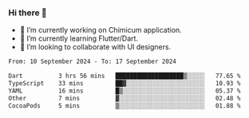 ### Hi there 👋

<!--
**devcat37/devcat37** is a ✨ _special_ ✨ repository because its `README.md` (this file) appears on your GitHub profile.-->


- 🔭 I’m currently working on Chimicum application.
- 🌱 I’m currently learning Flutter/Dart.
- 👯 I’m looking to collaborate with UI designers.
<!-- - 🤔 I’m looking for help with ... -->

<!--START_SECTION:waka-->

```txt
From: 10 September 2024 - To: 17 September 2024

Dart          3 hrs 56 mins   ███████████████████▒░░░░░   77.65 %
TypeScript    33 mins         ██▓░░░░░░░░░░░░░░░░░░░░░░   10.93 %
YAML          16 mins         █▒░░░░░░░░░░░░░░░░░░░░░░░   05.37 %
Other         7 mins          ▓░░░░░░░░░░░░░░░░░░░░░░░░   02.48 %
CocoaPods     5 mins          ▒░░░░░░░░░░░░░░░░░░░░░░░░   01.88 %
```

<!--END_SECTION:waka-->
